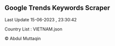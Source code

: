 

## Google Trends Keywords Scraper 
 
Last Update 15-06-2023 , 23:30:42

Country List :
VIETNAM.json



© Abdul Muttaqin 
